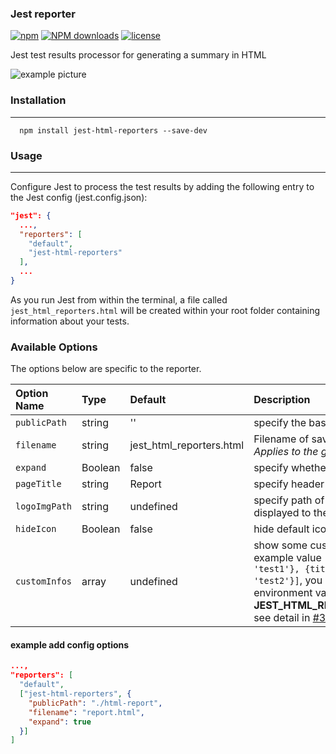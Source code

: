 ### Jest reporter

[![npm](https://img.shields.io/npm/v/jest-html-reporters.svg)](https://www.npmjs.com/package/jest-html-reporters)
[![NPM downloads](http://img.shields.io/npm/dm/jest-html-reporters.svg)](http://npmjs.com/jest-html-reporters)
[![license](https://img.shields.io/npm/l/jest-html-reporters.svg)](https://www.npmjs.com/package/jest-html-reporters)


Jest test results processor for generating a summary in HTML

![example picture](./show.gif)

### Installation

---

```shell
  npm install jest-html-reporters --save-dev
```

### Usage
----
Configure Jest to process the test results by adding the following entry to the Jest config (jest.config.json):
```json
"jest": {
  ...,
  "reporters": [
    "default",
    "jest-html-reporters"
  ],
  ...
}

```
As you run Jest from within the terminal, a file called `jest_html_reporters.html` will be created within your root folder containing information about your tests.

### Available Options
The options below are specific to the reporter.

| Option Name   | Type    | Default                  | Description                                                                                                                                                                                                                                                                                          |
| :------------ | :------ | :----------------------- | :--------------------------------------------------------------------------------------------------------------------------------------------------------------------------------------------------------------------------------------------------------------------------------------------------- |
| `publicPath`  | string  | ''                       | specify the base path                                                                                                                                                                                                                                                                                |
| `filename`    | string  | jest_html_reporters.html | Filename of saved report <br> *Applies to the generated html*                                                                                                                                                                                                                                        |
| `expand`      | Boolean | false                    | specify whether default expand all data                                                                                                                                                                                                                                                              |
| `pageTitle`   | string  | Report                   | specify header and page title                                                                                                                                                                                                                                                                        |
| `logoImgPath` | string  | undefined                | specify path of the image that will be displayed to the right of page title                                                                                                                                                                                                                          |
| `hideIcon`    | Boolean | false                    | hide default icon                                                                                                                                                                                                                                                                                    |
| `customInfos` | array   | undefined                | show some custom data info in the report, example value `[ {title: 'test1', value: 'test1'}, {title: 'test2', value: 'test2'}]`, you can also set value to a environment variable **JEST_HTML_REPORTERS_CUSTOM_INFOS**, see detail in [#32](https://github.com/Hazyzh/jest-html-reporters/issues/32) |

#### example add config options
```json
...,
"reporters": [
  "default",
  ["jest-html-reporters", {
    "publicPath": "./html-report",
    "filename": "report.html",
    "expand": true
  }]
]
```
